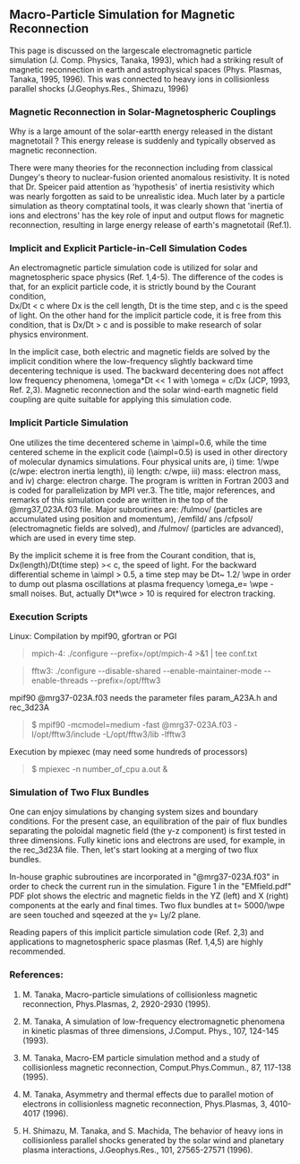 ## Macro-Particle Simulation for Magnetic Reconnection ## 

This page is discussed on the largescale electromagnetic particle simulation 
(J. Comp. Physics, Tanaka, 1993), which had a striking result of magnetic reconnection
in earth and astrophysical spaces (Phys. Plasmas, Tanaka, 1995, 1996). 
This was connected to heavy ions in collisionless parallel shocks (J.Geophys.Res., 
Shimazu, 1996)

### Magnetic Reconnection in Solar-Magnetospheric Couplings ###

Why is a large amount of the solar-eartth energy released in the distant magnetotail ?
This energy release is suddenly and typically observed as magnetic reconnection. 

There were many theories for the reconnection including from classical Dungey's theory to nuclear-fusion oriented anomalous resistivity. It is noted that Dr. Speicer paid attention as 'hypothesis' of inertia resistivity which was nearly forgotten as said to be unrealistic idea. 
Much later by a particle simulation as theory comptatinal tools, it was clearly shown that 'inertia of ions and electrons' has the key role of input and output flows for magnetic reconnection, resulting in large energy release of earth's magnetotail (Ref.1).

### Implicit and Explicit Particle-in-Cell Simulation Codes ###

An electromagnetic particle simulation code is utilized for solar and magnetospheric space physics (Ref. 1,4-5). 
The difference of the codes is that, for an explicit particle code, it is strictly bound by the Courant condition,  
Dx/Dt < c where Dx is the cell length, Dt is the time step, and c is the speed of light. 
On the other hand for the implicit particle code, it is free from this condition, that is Dx/Dt > c and is possible
to make research of solar physics environment. 

In the implicit case, both electric and magnetic fields are solved by the implicit condition 
where the low-frequency slightly backward time decentering technique is used. 
The backward decentering does not affect low frequency phenomena, \omega*Dt << 1 with
\omega = c/Dx (JCP, 1993, Ref. 2,3).
Magnetic reconnection and the solar wind-earth magnetic field coupling are quite suitable 
for applying this simulation code.

### Implicit Particle Simulation ###

One utilizes the time decentered scheme in \aimpl=0.6, while the time centered scheme in the explicit code (\aimpl=0.5) is used in other directory of molecular dynamics simulations. Four physical units are, i) time: 1/wpe (c/wpe: electron inertia length), ii) length: c/wpe, iii) mass: electron mass, and iv) charge: electron charge. The program is written in Fortran 2003 and is coded for parallelization by MPI ver.3.
The title, major references, and remarks of this simulation code are written in the top of the @mrg37_023A.f03 file.
Major subroutines are: /fulmov/ (particles are accumulated using position and momentum), 
/emfild/ ans /cfpsol/ (electromagnetic fields are solved), 
and /fulmov/ (particles are advanced), which are used in every time step. 

By the implicit scheme it is free from the Courant condition, that is, Dx(length)/Dt(time step) >< c, the speed of light. For the backward differential scheme in \aimpl > 0.5, a time step may be Dt~ 1.2/ \wpe in order to dump out plasma oscillations at plasma frequency \omega_e= \wpe - small noises. But, actually Dt*\wce > 10 is required for electron tracking.

### Execution Scripts ###

Linux: Compilation by mpif90, gfortran or PGI

 > mpich-4: ./configure --prefix=/opt/mpich-4 >&1 | tee conf.txt

 > fftw3: ./configure --disable-shared --enable-maintainer-mode --enable-threads --prefix=/opt/fftw3

mpif90 @mrg37-023A.f03 needs the parameter files param_A23A.h and rec_3d23A

 > $ mpif90 -mcmodel=medium -fast @mrg37-023A.f03 -I/opt/fftw3/include -L/opt/fftw3/lib -lfftw3

Execution by mpiexec (may need some hundreds of processors)

 > $ mpiexec -n number_of_cpu a.out &


### Simulation of Two Flux Bundles

One can enjoy simulations by changing system sizes and boundary conditions. For the present case, an equilibration of the pair of flux bundles separating the poloidal magnetic field (the y-z component) is first tested in three dimensions. Fully kinetic ions and electrons are used, for example, in the rec_3d23A file. Then, let's start looking at a merging of two flux bundles. 

In-house graphic subroutines are incorporated in "@mrg37-023A.f03" in order to check the current run in the simulation. Figure 1 in the "EMfield.pdf" PDF plot shows the electric and magnetic fields in the YZ (left) and X (right) components at the early and final times. Two flux bundles at t= 5000/\wpe are seen touched and sqeezed at the y= Ly/2 plane. 

Reading papers of this implicit particle simulation code (Ref. 2,3) and applications to magnetospheric space plasmas (Ref. 1,4,5) are highly recommended.


### References: ###

1. M. Tanaka, Macro-particle simulations of collisionless magnetic reconnection, Phys.Plasmas, 2, 2920-2930 (1995).

2. M. Tanaka, A simulation of low-frequency electromagnetic phenomena in kinetic plasmas of three dimensions, J.Comput. Phys., 107, 124-145 (1993).

3. M. Tanaka, Macro-EM particle simulation method and a study of collisionless magnetic reconnection, Comput.Phys.Commun., 87, 117-138 (1995).

4. M. Tanaka, Asymmetry and thermal effects due to parallel motion of electrons in collisionless magnetic reconnection, Phys.Plasmas, 3, 4010-4017 (1996). 

5. H. Shimazu, M. Tanaka, and S. Machida, The behavior of heavy ions in collisionless parallel shocks generated by the solar wind and planetary plasma interactions, J.Geophys.Res., 101, 27565-27571 (1996).


